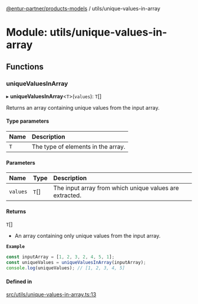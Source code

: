 [@entur-partner/products-models](../README.md) / utils/unique-values-in-array

# Module: utils/unique-values-in-array

## Functions

### uniqueValuesInArray

▸ **uniqueValuesInArray**\<`T`\>(`values`): `T`[]

Returns an array containing unique values from the input array.

#### Type parameters

| Name | Description |
| :------ | :------ |
| `T` | The type of elements in the array. |

#### Parameters

| Name | Type | Description |
| :------ | :------ | :------ |
| `values` | `T`[] | The input array from which unique values are extracted. |

#### Returns

`T`[]

- An array containing only unique values from the input array.

**`Example`**

```ts
const inputArray = [1, 2, 3, 2, 4, 5, 1];
const uniqueValues = uniqueValuesInArray(inputArray);
console.log(uniqueValues); // [1, 2, 3, 4, 5]
```

#### Defined in

[src/utils/unique-values-in-array.ts:13](https://github.com/entur/products-models/blob/main/src/utils/unique-values-in-array.ts#L13)
